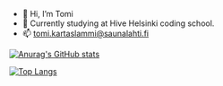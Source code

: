 - 👋 Hi, I’m Tomi
- 👀 Currently studying at Hive Helsinki coding school.
- 📫 tomi.kartaslammi@saunalahti.fi

[![Anurag's GitHub stats](https://github-readme-stats.vercel.app/api?username=tkartasl&hide=issues,contribs&theme=tokyonight)](https://github.com/anuraghazra/github-readme-stats)

[![Top Langs](https://github-readme-stats.vercel.app/api/top-langs/?username=tkartasl&theme=tokyonight&size_weight=0.5&count_weight=0.5&layout=donut-vertical)](https://github.com/anuraghazra/github-readme-stats)
<!---
tkartasl/tkartasl is a ✨ special ✨ repository because its `README.md` (this file) appears on your GitHub profile.
You can click the Preview link to take a look at your changes.
--->
